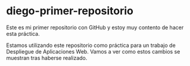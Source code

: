 # diego-primer-repositorio

Este es mi primer repositorio con GitHub y estoy muy contento de hacer esta práctica.

Estamos utilizando este repositorio como práctica para un trabajo de Despliegue de Aplicaciones Web. Vamos a ver como estos cambios
se muestran tras haberse realizado.
